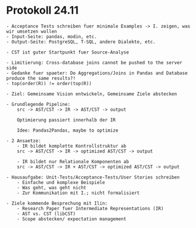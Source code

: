 
# Protokoll 24.11

    - Acceptance Tests schreiben fuer minimale Examples -> I. zeigen, was wir umsetzen wollen
    - Input-Seite: pandas, modin, etc.
    - Output-Seite: PostgreSQL, T-SQL, andere Dialekte, etc.

    - CST ist guter Startpunkt fuer Source-Analyse

    - Limitierung: Cross-database joins cannot be pushed to the server side
    - Gedanke fuer spaeter: Do Aggregations/Joins in Pandas and Database produce the same results?!
    - top(order(R)) != order(top(R))

    - Ziel: Gemeinsame Vision entwickeln, Gemeinsame Ziele abstecken

    - Grundlegende Pipeline:
        src -> AST/CST -> IR -> AST/CST -> output

        Optimierung passiert innerhalb der IR

        Idee: Pandas2Pandas, maybe to optimize

    - 2 Ansaetze:
        - IR bildet komplette Kontrollstruktur ab
        src -> AST/CST -> IR -> optimized AST/CST -> output

        - IR bildet nur Relationale Komponenten ab
        src -> AST/CST -> IR + AST/CST -> optimized AST/CST -> output

    - Hausaufgabe: Unit-Tests/Acceptance-Tests/User Stories schreiben
        - Einfache und komplexe Beispiele
        - Was geht, was geht nicht
        - Zur Kommunikation mit I.; nicht formalisiert

    - Ziele kommende Besprechung mit Ilin:
        - Research Paper fuer Intermediate Representations (IR)
        - AST vs. CST (libCST)
        - Scope abstecken/ expectation management
